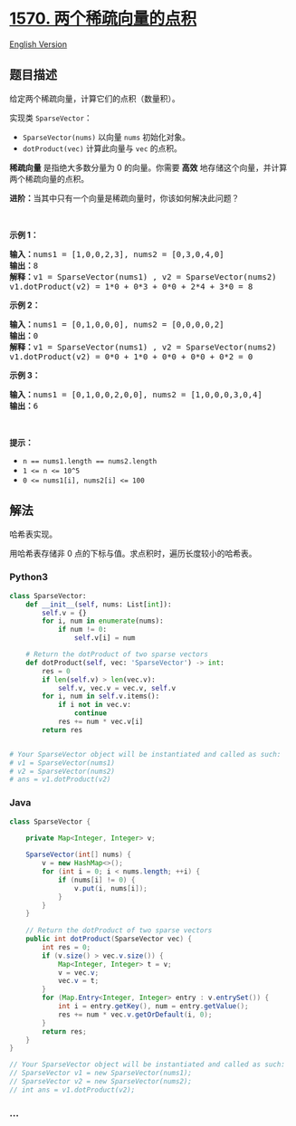 # [1570. 两个稀疏向量的点积](https://leetcode-cn.com/problems/dot-product-of-two-sparse-vectors)

[English Version](https://github.com/yanglr/leetcode-ac/blob/master/assets/1500-1599/1570.Dot%20Product%20of%20Two%20Sparse%20Vectors/README_EN.md)

## 题目描述

<!-- 这里写题目描述 -->

<p>给定两个稀疏向量，计算它们的点积（数量积）。</p>

<p>实现类 <code>SparseVector</code>：</p>

<ul>
	<li><code>SparseVector(nums)</code> 以向量 <code>nums</code> 初始化对象。</li>
	<li><code>dotProduct(vec)</code> 计算此向量与 <code>vec</code> 的点积。</li>
</ul>

<p><strong>稀疏向量</strong> 是指绝大多数分量为 0 的向量。你需要 <strong>高效</strong> 地存储这个向量，并计算两个稀疏向量的点积。</p>

<p><strong>进阶：</strong>当其中只有一个向量是稀疏向量时，你该如何解决此问题？</p>

<p> </p>

<p><strong>示例 1：</strong></p>

<pre>
<strong>输入：</strong>nums1 = [1,0,0,2,3], nums2 = [0,3,0,4,0]
<strong>输出：</strong>8
<strong>解释：</strong>v1 = SparseVector(nums1) , v2 = SparseVector(nums2)
v1.dotProduct(v2) = 1*0 + 0*3 + 0*0 + 2*4 + 3*0 = 8
</pre>

<p><strong>示例 2：</strong></p>

<pre>
<strong>输入：</strong>nums1 = [0,1,0,0,0], nums2 = [0,0,0,0,2]
<strong>输出：</strong>0
<strong>解释：</strong>v1 = SparseVector(nums1) , v2 = SparseVector(nums2)
v1.dotProduct(v2) = 0*0 + 1*0 + 0*0 + 0*0 + 0*2 = 0
</pre>

<p><strong>示例 3：</strong></p>

<pre>
<strong>输入：</strong>nums1 = [0,1,0,0,2,0,0], nums2 = [1,0,0,0,3,0,4]
<strong>输出：</strong>6
</pre>

<p> </p>

<p><strong>提示：</strong></p>

<ul>
	<li><code>n == nums1.length == nums2.length</code></li>
	<li><code>1 <= n <= 10^5</code></li>
	<li><code>0 <= nums1[i], nums2[i] <= 100</code></li>
</ul>

## 解法

<!-- 这里可写通用的实现逻辑 -->

哈希表实现。

用哈希表存储非 0 点的下标与值。求点积时，遍历长度较小的哈希表。

<!-- tabs:start -->

### **Python3**

<!-- 这里可写当前语言的特殊实现逻辑 -->

```python
class SparseVector:
    def __init__(self, nums: List[int]):
        self.v = {}
        for i, num in enumerate(nums):
            if num != 0:
                self.v[i] = num

    # Return the dotProduct of two sparse vectors
    def dotProduct(self, vec: 'SparseVector') -> int:
        res = 0
        if len(self.v) > len(vec.v):
            self.v, vec.v = vec.v, self.v
        for i, num in self.v.items():
            if i not in vec.v:
                continue
            res += num * vec.v[i]
        return res


# Your SparseVector object will be instantiated and called as such:
# v1 = SparseVector(nums1)
# v2 = SparseVector(nums2)
# ans = v1.dotProduct(v2)
```

### **Java**

<!-- 这里可写当前语言的特殊实现逻辑 -->

```java
class SparseVector {

    private Map<Integer, Integer> v;
    
    SparseVector(int[] nums) {
        v = new HashMap<>();
        for (int i = 0; i < nums.length; ++i) {
            if (nums[i] != 0) {
                v.put(i, nums[i]);
            }
        }
    }
    
	// Return the dotProduct of two sparse vectors
    public int dotProduct(SparseVector vec) {
        int res = 0;
        if (v.size() > vec.v.size()) {
            Map<Integer, Integer> t = v;
            v = vec.v;
            vec.v = t;
        }
        for (Map.Entry<Integer, Integer> entry : v.entrySet()) {
            int i = entry.getKey(), num = entry.getValue();
            res += num * vec.v.getOrDefault(i, 0);
        }
        return res;
    }
}

// Your SparseVector object will be instantiated and called as such:
// SparseVector v1 = new SparseVector(nums1);
// SparseVector v2 = new SparseVector(nums2);
// int ans = v1.dotProduct(v2);
```

### **...**

```

```

<!-- tabs:end -->
